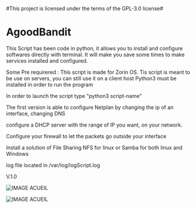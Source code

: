 #This project is licensed under the terms of the GPL-3.0 license#


# AgoodBandit
This Script has been code in python, it allows you to install and configure softwares directly with terminal.
It will make you save some times to make services installed and configured.

Some Pre requirered :
This script is made for Zorin OS.
Tis script is meant to be use on servers, you can still use it on a client host
Python3 must be installed in order to run the program


In order to launch the script type "python3 script-name"

The first version is able to configure Netplan by
changing the ip of an interface, changing DNS

configure a DHCP server with the range of IP you want, on your network.

Configure your firewall to let the packets go outside your interface

Install a solution of File Sharing NFS for linux or Samba for both linux and Windows

log file located in /var/log/logScript.log

V.1.0



![IMAGE ACUEIL](https://image.noelshack.com/fichiers/2020/16/1/1586807158-acueil.png)

![IMAGE ACUEIL](https://www.dhcpserver.de/cms/wp-content/uploads/2014/09/netpic4.gif)
